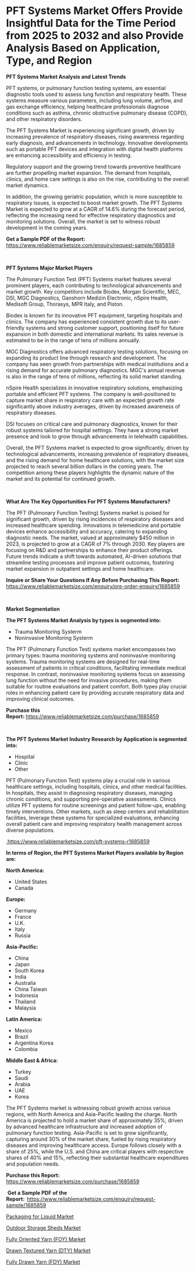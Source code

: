 <p><h1>PFT Systems Market Offers Provide Insightful Data for the Time Period from 2025 to 2032 and also Provide Analysis Based on Application, Type, and Region</h1></p><p><strong>PFT Systems Market Analysis and Latest Trends</strong></p>
<p><p>PFT systems, or pulmonary function testing systems, are essential diagnostic tools used to assess lung function and respiratory health. These systems measure various parameters, including lung volume, airflow, and gas exchange efficiency, helping healthcare professionals diagnose conditions such as asthma, chronic obstructive pulmonary disease (COPD), and other respiratory disorders. </p><p>The PFT Systems Market is experiencing significant growth, driven by increasing prevalence of respiratory diseases, rising awareness regarding early diagnosis, and advancements in technology. Innovative developments such as portable PFT devices and integration with digital health platforms are enhancing accessibility and efficiency in testing. </p><p>Regulatory support and the growing trend towards preventive healthcare are further propelling market expansion. The demand from hospitals, clinics, and home care settings is also on the rise, contributing to the overall market dynamics. </p><p>In addition, the growing geriatric population, which is more susceptible to respiratory issues, is expected to boost market growth. The PFT Systems Market is expected to grow at a CAGR of 14.6% during the forecast period, reflecting the increasing need for effective respiratory diagnostics and monitoring solutions. Overall, the market is set to witness robust development in the coming years.</p></p>
<p><strong>Get a Sample PDF of the Report:&nbsp;</strong> <a href="https://www.reliablemarketsize.com/enquiry/request-sample/1685859?utm_campaign=2115&utm_medium=2&utm_source=Github&utm_content=ia&utm_term=24032025&utm_id=pft-systems">https://www.reliablemarketsize.com/enquiry/request-sample/1685859</a></p>
<p>&nbsp;</p>
<p><strong>PFT Systems Major Market Players</strong></p>
<p><p>The Pulmonary Function Test (PFT) Systems market features several prominent players, each contributing to technological advancements and market growth. Key competitors include Biodex, Morgan Scientific, MEC, DSI, MGC Diagnostics, Ganshorn Medizin Electronic, nSpire Health, Medisoft Group, Thorasys, MPR Italy, and Piston.</p><p>Biodex is known for its innovative PFT equipment, targeting hospitals and clinics. The company has experienced consistent growth due to its user-friendly systems and strong customer support, positioning itself for future expansion in both domestic and international markets. Its sales revenue is estimated to be in the range of tens of millions annually.</p><p>MGC Diagnostics offers advanced respiratory testing solutions, focusing on expanding its product line through research and development. The company has seen growth from partnerships with medical institutions and a rising demand for accurate pulmonary diagnostics. MGC's annual revenue is also in the range of tens of millions, reflecting its solid market standing.</p><p>nSpire Health specializes in innovative respiratory solutions, emphasizing portable and efficient PFT systems. The company is well-positioned to capture market share in respiratory care with an expected growth rate significantly above industry averages, driven by increased awareness of respiratory diseases.</p><p>DSI focuses on critical care and pulmonary diagnostics, known for their robust systems tailored for hospital settings. They have a strong market presence and look to grow through advancements in telehealth capabilities.</p><p>Overall, the PFT Systems market is expected to grow significantly, driven by technological advancements, increasing prevalence of respiratory diseases, and the rising demand for home healthcare solutions, with the market size projected to reach several billion dollars in the coming years. The competition among these players highlights the dynamic nature of the market and its potential for continued growth.</p></p>
<p>&nbsp;</p>
<p><strong>What Are The Key Opportunities For PFT Systems Manufacturers?</strong></p>
<p><p>The PFT (Pulmonary Function Testing) Systems market is poised for significant growth, driven by rising incidences of respiratory diseases and increased healthcare spending. Innovations in telemedicine and portable devices enhance accessibility and accuracy, catering to expanding diagnostic needs. The market, valued at approximately $450 million in 2023, is projected to grow at a CAGR of 7% through 2030. Key players are focusing on R&D and partnerships to enhance their product offerings. Future trends indicate a shift towards automated, AI-driven solutions that streamline testing processes and improve patient outcomes, fostering market expansion in outpatient settings and home healthcare.</p></p>
<p><strong>Inquire or Share Your Questions If Any Before Purchasing This Report:</strong> <a href="https://www.reliablemarketsize.com/enquiry/pre-order-enquiry/1685859?utm_campaign=2115&utm_medium=2&utm_source=Github&utm_content=ia&utm_term=24032025&utm_id=pft-systems">https://www.reliablemarketsize.com/enquiry/pre-order-enquiry/1685859</a></p>
<p>&nbsp;</p>
<p><strong>Market Segmentation</strong></p>
<p><strong>The PFT Systems Market Analysis by types is segmented into:</strong></p>
<p><ul><li>Trauma Monitoring Systerm</li><li>Noninvasive Monitoring Systerm</li></ul></p>
<p><p>The PFT (Pulmonary Function Test) systems market encompasses two primary types: trauma monitoring systems and noninvasive monitoring systems. Trauma monitoring systems are designed for real-time assessment of patients in critical conditions, facilitating immediate medical response. In contrast, noninvasive monitoring systems focus on assessing lung function without the need for invasive procedures, making them suitable for routine evaluations and patient comfort. Both types play crucial roles in enhancing patient care by providing accurate respiratory data and improving clinical outcomes.</p></p>
<p><strong>Purchase this Report:&nbsp;</strong><a href="https://www.reliablemarketsize.com/purchase/1685859?utm_campaign=2115&utm_medium=2&utm_source=Github&utm_content=ia&utm_term=24032025&utm_id=pft-systems">https://www.reliablemarketsize.com/purchase/1685859</a></p>
<p>&nbsp;</p>
<p><strong>The PFT Systems Market Industry Research by Application is segmented into:</strong></p>
<p><ul><li>Hospital</li><li>Clinic</li><li>Other</li></ul></p>
<p><p>PFT (Pulmonary Function Test) systems play a crucial role in various healthcare settings, including hospitals, clinics, and other medical facilities. In hospitals, they assist in diagnosing respiratory diseases, managing chronic conditions, and supporting pre-operative assessments. Clinics utilize PFT systems for routine screenings and patient follow-ups, enabling timely interventions. Other markets, such as sleep centers and rehabilitation facilities, leverage these systems for specialized evaluations, enhancing overall patient care and improving respiratory health management across diverse populations.</p></p>
<p><a href="https://www.reliablemarketsize.com/pft-systems-r1685859?utm_campaign=2115&utm_medium=2&utm_source=Github&utm_content=ia&utm_term=24032025&utm_id=pft-systems">&nbsp;https://www.reliablemarketsize.com/pft-systems-r1685859</a></p>
<p><strong>In terms of Region, the PFT Systems Market Players available by Region are:</strong></p>
<p>
    <p> <strong> North America: </strong>
        <ul>
            <li>United States</li>
            <li>Canada</li>
        </ul>
        </p> 
    <p> <strong> Europe: </strong>
        <ul>
            <li>Germany</li>
            <li>France</li>
            <li>U.K.</li>
            <li>Italy</li>
            <li>Russia</li>
        </ul>
        </p> 
    <p> <strong> Asia-Pacific: </strong>
        <ul>
            <li>China</li>
            <li>Japan</li>
            <li>South Korea</li>
            <li>India</li>
            <li>Australia</li>
            <li>China Taiwan</li>
            <li>Indonesia</li>
            <li>Thailand</li>
            <li>Malaysia</li>
        </ul>
        </p> 
    <p> <strong> Latin America: </strong>
        <ul>
            <li>Mexico</li>
            <li>Brazil</li>
            <li>Argentina Korea</li>
            <li>Colombia</li>
        </ul>
        </p> 
    <p> <strong> Middle East & Africa: </strong>
        <ul>
            <li>Turkey</li>
            <li>Saudi</li>
            <li>Arabia</li>
            <li>UAE</li>
            <li>Korea</li>
        </ul>
    </p>
    </p>
<p><p>The PFT Systems market is witnessing robust growth across various regions, with North America and Asia-Pacific leading the charge. North America is projected to hold a market share of approximately 35%, driven by advanced healthcare infrastructure and increased adoption of pulmonary function testing. Asia-Pacific is set to grow significantly, capturing around 30% of the market share, fueled by rising respiratory diseases and improving healthcare access. Europe follows closely with a share of 25%, while the U.S. and China are critical players with respective shares of 40% and 15%, reflecting their substantial healthcare expenditures and population needs.</p></p>
<p><strong>Purchase this Report: </strong><a href="https://www.reliablemarketsize.com/purchase/1685859?utm_campaign=2115&utm_medium=2&utm_source=Github&utm_content=ia&utm_term=24032025&utm_id=pft-systems">https://www.reliablemarketsize.com/purchase/1685859</a></p>
<p>&nbsp;<strong>Get a Sample PDF of the Report:&nbsp;&nbsp;</strong><a href="https://www.reliablemarketsize.com/enquiry/request-sample/1685859?utm_campaign=2115&utm_medium=2&utm_source=Github&utm_content=ia&utm_term=24032025&utm_id=pft-systems">https://www.reliablemarketsize.com/enquiry/request-sample/1685859</a></p>
<p><strong></strong></p>
<p><p><a href="https://github.com/laverkyllozc/Market-Research-Report-List-1/blob/main/packaging-for-liquid-market.md?utm_campaign=2115&utm_medium=2&utm_source=Github&utm_content=ia&utm_term=24032025&utm_id=pft-systems">Packaging for Liquid Market</a></p><p><a href="https://github.com/payareganiou/Market-Research-Report-List-1/blob/main/outdoor-storage-sheds-market.md?utm_campaign=2115&utm_medium=2&utm_source=Github&utm_content=ia&utm_term=24032025&utm_id=pft-systems">Outdoor Storage Sheds Market</a></p><p><a href="https://github.com/lontohhikma/Market-Research-Report-List-1/blob/main/fully-oriented-yarn-foy-market.md?utm_campaign=2115&utm_medium=2&utm_source=Github&utm_content=ia&utm_term=24032025&utm_id=pft-systems">Fully Oriented Yarn (FOY) Market</a></p><p><a href="https://github.com/clemmheisefy/Market-Research-Report-List-1/blob/main/drawn-textured-yarn-dty-market.md?utm_campaign=2115&utm_medium=2&utm_source=Github&utm_content=ia&utm_term=24032025&utm_id=pft-systems">Drawn Textured Yarn (DTY) Market</a></p><p><a href="https://github.com/steegeneat/Market-Research-Report-List-1/blob/main/fully-drawn-yarn-fdy-market.md?utm_campaign=2115&utm_medium=2&utm_source=Github&utm_content=ia&utm_term=24032025&utm_id=pft-systems">Fully Drawn Yarn (FDY) Market</a></p></p>